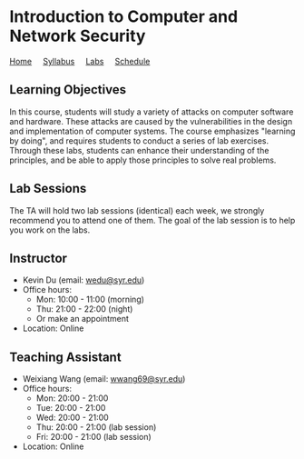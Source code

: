 # Introduction to Computer and Network Security

[Home](./index.md) &nbsp;&nbsp;&nbsp; [Syllabus](./syllabus.md)  &nbsp;&nbsp;&nbsp; [Labs](./labs.md) &nbsp;&nbsp;&nbsp; [Schedule](./schedule.md)

## Learning Objectives

In this course, students will study a variety of attacks on computer software
and hardware. These attacks are caused by the vulnerabilities in the design and
implementation of computer systems. The course emphasizes "learning by doing",
and requires students to conduct a series of lab exercises. Through these labs,
students can enhance their understanding of the principles, and be able to
apply those principles to solve real problems.


## Lab Sessions 

The TA will hold two lab sessions (identical) each week, 
we strongly recommend you to attend one of them. 
The goal of the lab session is to help you work 
on the labs. 


## Instructor
  - Kevin Du (email: wedu@syr.edu)
  - Office hours: 
      - Mon: 10:00 - 11:00 (morning)  
      - Thu: 21:00 - 22:00 (night)
      - Or make an appointment
  - Location: Online

## Teaching Assistant

  - Weixiang Wang (email: wwang69@syr.edu)
  - Office hours:
      - Mon: 20:00 - 21:00
      - Tue: 20:00 - 21:00
      - Wed: 20:00 - 21:00 
      - Thu: 20:00 - 21:00 (lab session)
      - Fri: 20:00 - 21:00 (lab session)
  - Location: Online 


